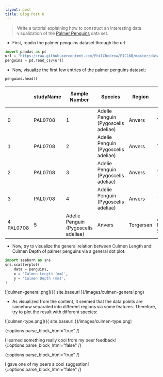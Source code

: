 ```yaml
---
layout: post
title: Blog Post 0
---
```


> Write a tutorial explaining how to construct an interesting data visualization of the [Palmer Penguins](https://github.com/allisonhorst/palmerpenguins) data set. 

- First, readin the palmer penguins dataset through the url:

```python
import pandas as pd
url = "https://raw.githubusercontent.com/PhilChodrow/PIC16B/master/datasets/palmer_penguins.csv"
penguins = pd.read_csv(url)
```

- Now, visualize the first few entries of the palmer penguins dataset:

```python
penguins.head()
```

|   | studyName | Sample Number | Species | Region | Island | Stage | Individual ID | Clutch Completion | Date Egg | Culmen Length (mm) | Culmen Depth (mm) | Flipper Length (mm) | Body Mass g) | Sex | Delta 15 N (o/oo) | Delta 13 C (o/oo) | Comments |
| - | --------- | ------------- | ------- | ------ | ------ | ----- | ------------- | ----------------- | -------- | ------------------ | ----------------- | ------------------- | ------------- | --- | ----------------- | ----------------- | -------- |
| 0 | PAL0708 | 1	| Adelie Penguin (Pygoscelis adeliae)	| Anvers	| Torgersen	| Adult, 1 Egg Stage	| N1A1	| Yes	| 11/11/07	| 39.1	| 18.7	| 181.0	| 3750.0	| MALE	| NaN	| NaN	| Not enough blood for isotopes.| 
| 1	| PAL0708	| 2	| Adelie Penguin (Pygoscelis adeliae)	| Anvers	| Torgersen	| Adult, 1 Egg Stage	| N1A2	| Yes	| 11/11/07	| 39.5	| 17.4	| 186.0	| 3800.0	| FEMALE	| 8.94956	| -24.69454	| NaN| 
| 2	| PAL0708	| 3	| Adelie Penguin (Pygoscelis adeliae)	| Anvers	| Torgersen	| Adult, 1 Egg Stage	| N2A1	| Yes	| 11/16/07	| 40.3	| 18.0	| 195.0	| 3250.0	| FEMALE	| 8.36821	| -25.33302	| NaN| 
| 3	| PAL0708	| 4	| Adelie Penguin (Pygoscelis adeliae)	| Anvers	| Torgersen	| Adult, 1 Egg Stage	| N2A2	| Yes	| 11/16/07	| NaN	| NaN	| NaN	| NaN	| NaN	| NaN	| NaN	| Adult not sampled.| 
| 4	PAL0708	| 5	| Adelie Penguin (Pygoscelis adeliae)	| Anvers	| Torgersen	| Adult, 1 Egg Stage	| N3A1	| Yes	| 11/16/07	| 36.7	| 19.3	| 193.0	| 3450.0	| FEMALE	| 8.76651	| -25.32426	| NaN| 


- Now, try to visualize the general relation between Culmen Length and Culmen Depth of palmer penguins via a general dot plot:

```python
import seaborn as sns
sns.scatterplot(
    data = penguins,
    x = 'Culmen Length (mm)',
    y = 'Culmen Depth (mm)',
)
```

![culmen-general.png]({{ site.baseurl }}/images/culmen-general.png)

- As visualized from the content, it seemed that the data points are somehow separated into different regions via some features. Therefore, try to plot the result with different species:




![culmen-type.png]({{ site.baseurl }}/images/culmen-type.png)




{::options parse_block_html="true" /}
<div class="got-help">
I learned something really cool from my peer feedback! 
</div>
{::options parse_block_html="false" /}

{::options parse_block_html="true" /}
<div class="gave-help">
I gave one of my peers a cool suggestion! 
</div>
{::options parse_block_html="false" /}
